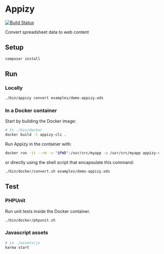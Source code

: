 # Appizy

[![Build Status](https://www.travis-ci.org/Appizy/appizy.svg?branch=master)](https://www.travis-ci.org/Appizy/appizy)

Convert spreadsheet data to web content

## Setup

```bash
composer install
```

## Run

### Locally

```bash
./bin/appizy convert examples/demo-appizy.ods
```

### In a Docker container

Start by building the Docker image:

```bash
# In ./bin/docker
docker build -t appizy-cli .
```

Run Appizy in the container with:

```bash
docker run -it --rm -v "$PWD":/usr/src/myapp -w /usr/src/myapp appizy-cli ./bin/appizy convert examples/demo-appizy.ods
```

or directly using the shell script that encapsulate this command:

```bash
./bin/docker/convert.sh examples/demo-appizy.ods
```

## Test

### PHPUnit

Run unit tests inside the Docker container.

```bash
./bin/docker/phpunit.sh
```

### Javascript assets

```bash
# in ./assets/js
karma start
```
